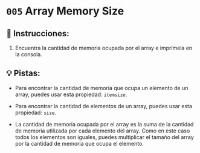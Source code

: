 # `005` Array Memory Size

## 📝 Instrucciones:

1. Encuentra la cantidad de memoria ocupada por el array e imprímela en la consola.

## 💡 Pistas:

+ Para encontrar la cantidad de memoria que ocupa un elemento de un array, puedes usar esta propiedad: `itemsize`.

+ Para encontrar la cantidad de elementos de un array, puedes usar esta propiedad: `size`.

+ La cantidad de memoria ocupada por el array es la suma de la cantidad de memoria utilizada por cada elemento del array. Como en este caso todos los elementos son iguales, puedes multiplicar el tamaño del array por la cantidad de memoria que ocupa el elemento.
